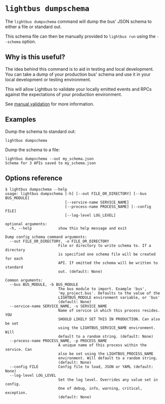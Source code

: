 # `lightbus dumpschema`

The `lightbus dumpschema` command will dump the bus' JSON schema to either a file or 
standard out.

This schema file can then be manually provided to `lightbus run` using the 
`--schema` option.

## Why is this useful?

The idea behind this command is to aid in testing and local development. 
You can take a dump of your production bus' schema and use it in your 
local development or testing environment.

This will allow Lightbus to validate your locally emitted events and RPCs 
against the expectations of your production environment.

See [manual validation](../schema.md#manual-validation) for more information.

## Examples

Dump the schema to standard out:

```
lightbus dumpschema
```

Dump the schema to a file:

```
lightbus dumpschema --out my_schema.json
Schema for 3 APIs saved to my_schema.json
```

## Options reference

```
$ lightbus dumpschema --help
usage: lightbus dumpschema [-h] [--out FILE_OR_DIRECTORY] [--bus BUS_MODULE]
                           [--service-name SERVICE_NAME]
                           [--process-name PROCESS_NAME] [--config FILE]
                           [--log-level LOG_LEVEL]

optional arguments:
  -h, --help            show this help message and exit

Dump config schema command arguments:
  --out FILE_OR_DIRECTORY, -o FILE_OR_DIRECTORY
                        File or directory to write schema to. If a directory
                        is specified one schema file will be created for each
                        API. If omitted the schema will be written to standard
                        out. (default: None)

Common arguments:
  --bus BUS_MODULE, -b BUS_MODULE
                        The bus module to import. Example 'bus',
                        'my_project.bus'. Defaults to the value of the
                        LIGHTBUS_MODULE environment variable, or 'bus'
                        (default: None)
  --service-name SERVICE_NAME, -s SERVICE_NAME
                        Name of service in which this process resides. YOU
                        SHOULD LIKELY SET THIS IN PRODUCTION. Can also be set
                        using the LIGHTBUS_SERVICE_NAME environment. Will
                        default to a random string. (default: None)
  --process-name PROCESS_NAME, -p PROCESS_NAME
                        A unique name of this process within the service. Can
                        also be set using the LIGHTBUS_PROCESS_NAME
                        environment. Will default to a random string.
                        (default: None)
  --config FILE         Config file to load, JSON or YAML (default: None)
  --log-level LOG_LEVEL
                        Set the log level. Overrides any value set in config.
                        One of debug, info, warning, critical, exception.
                        (default: None)
```
